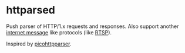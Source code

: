 # httparsed

Push parser of HTTP/1.x requests and responses.
Also support another [internet message](https://tools.ietf.org/html/rfc5322) like protocols (like [RTSP](https://tools.ietf.org/html/rfc7826)).

Inspired by [picohttpparser](https://github.com/h2o/picohttpparser).
